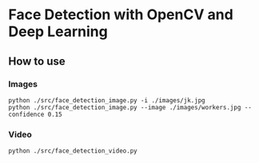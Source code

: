 # Face Detection with OpenCV and Deep Learning

## How to use

### Images
~~~
python ./src/face_detection_image.py -i ./images/jk.jpg
python ./src/face_detection_image.py --image ./images/workers.jpg --confidence 0.15
~~~

### Video
~~~
python ./src/face_detection_video.py
~~~
